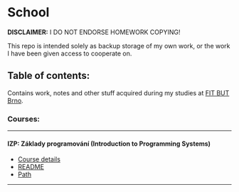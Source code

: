 # School

**DISCLAIMER:** I DO NOT ENDORSE HOMEWORK COPYING!

This repo is intended solely as backup storage of my own work, or the work I have been given access to cooperate on.

## Table of contents:
Contains work, notes and other stuff acquired during my studies at [FIT BUT Brno](https://www.fit.vut.cz/.en).

### Courses:

---
#### IZP: Základy programování (Introduction to Programming Systems)
- [Course details](https://www.fit.vut.cz/study/course/8042/.en)
- [README](./izp/README.MD)
- [Path](/.izp/)
---

